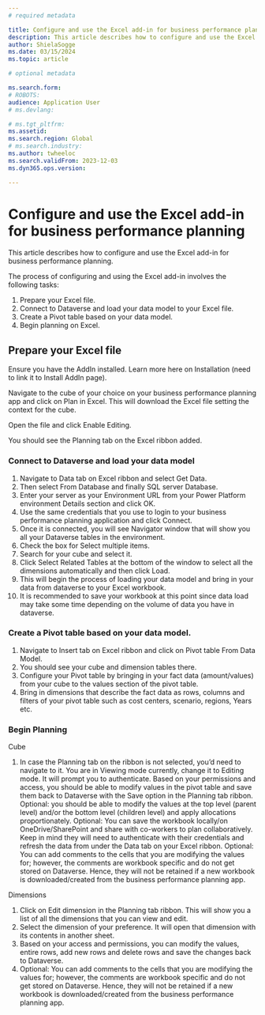 ```yaml
---
# required metadata

title: Configure and use the Excel add-in for business performance planning 
description: This article describes how to configure and use the Excel add-in for business performance planning. 
author: ShielaSogge
ms.date: 03/15/2024
ms.topic: article

# optional metadata

ms.search.form: 
# ROBOTS: 
audience: Application User
# ms.devlang: 

# ms.tgt_pltfrm: 
ms.assetid: 
ms.search.region: Global
# ms.search.industry: 
ms.author: twheeloc
ms.search.validFrom: 2023-12-03
ms.dyn365.ops.version: 

---
```

# Configure and use the Excel add-in for business performance planning 

This article describes how to configure and use the Excel add-in for business performance planning. 

The process of configuring and using the Excel add-in involves the following tasks: 
1. Prepare your Excel file. 
2. Connect to Dataverse and load your data model to your Excel file. 
3. Create a Pivot table based on your data model. 
4. Begin planning on Excel. 

## Prepare your Excel file

Ensure you have the AddIn installed. Learn more here on Installation (need to link it to Install AddIn page). 

Navigate to the cube of your choice on your business performance planning app and click on Plan in Excel. This will download the Excel file setting the context for the cube. 

Open the file and click Enable Editing. 

You should see the Planning tab on the Excel ribbon added. 

### Connect to Dataverse and load your data model

1. Navigate to Data tab on Excel ribbon and select Get Data.
2. Then select From Database and finally SQL server Database.
3. Enter your server as your Environment URL from your Power Platform environment Details section and click OK.
4. Use the same credentials that you use to login to your business performance planning application and click Connect.
5. Once it is connected, you will see Navigator window that will show you all your Dataverse tables in the environment.
6. Check the box for Select multiple items.
7. Search for your cube and select it.
8. Click Select Related Tables at the bottom of the window to select all the dimensions automatically and then click Load.
9. This will begin the process of loading your data model and bring in your data from dataverse to your Excel workbook.
10. It is recommended to save your workbook at this point since data load may take some time depending on the volume of data you have in dataverse. 

### Create a Pivot table based on your data model. 

1. Navigate to Insert tab on Excel ribbon and click on Pivot table From Data Model.
2. You should see your cube and dimension tables there.
3. Configure your Pivot table by bringing in your fact data (amount/values) from your cube to the values section of the pivot table.
4. Bring in dimensions that describe the fact data as rows, columns and filters of your pivot table such as cost centers, scenario, regions, Years etc. 

### Begin Planning 

Cube 
1. In case the Planning tab on the ribbon is not selected, you’d need to navigate to it. You are in Viewing mode currently, change it to Editing mode. It will prompt you to authenticate. Based on your permissions
and access, you should be able to modify values in the pivot table and save them back to Dataverse with the Save option in the Planning tab ribbon.
Optional: you should be able to modify the values at the top level (parent level) and/or the bottom level (children level) and apply allocations proportionately. 
Optional: You can save the workbook locally/on OneDrive/SharePoint and share with co-workers to plan collaboratively. Keep in mind they will need to authenticate with their credentials and refresh the data from
under the Data tab on your Excel ribbon. 
Optional: You can add comments to the cells that you are modifying the values for; however, the comments are workbook specific and do not get stored on Dataverse. Hence, they will not be retained if a new workbook
is downloaded/created from the business performance planning app. 

Dimensions 

1. Click on Edit dimension in the Planning tab ribbon. This will show you a list of all the dimensions that you can view and edit.
2. Select the dimension of your preference. It will open that dimension with its contents in another sheet.
3. Based on your access and permissions, you can modify the values, entire rows, add new rows and delete rows and save the changes back to Dataverse.
4. Optional: You can add comments to the cells that you are modifying the values for; however, the comments are workbook specific and do not get stored on Dataverse. Hence, they will not be retained if a new
workbook is downloaded/created from the business performance planning app. 
